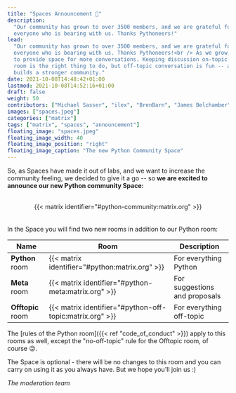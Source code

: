 ```yaml
---
title: "Spaces Announcement 🎉"
description:
  "Our community has grown to over 3500 members, and we are grateful for
  everyone who is bearing with us. Thanks Pythoneers!"
lead:
  "Our community has grown to over 3500 members, and we are grateful for
  everyone who is bearing with us. Thanks Pythoneers!<br /> As we grow, we want
  to provide space for more conversations. Keeping discussion on-topic in this
  room is the right thing to do, but off-topic conversation is fun -- and it
  builds a stronger community."
date: 2021-10-08T14:48:42+01:00
lastmod: 2021-10-08T14:52:16+01:00
draft: false
weight: 50
contributors: ["Michael Sasser", "ilex", "BrenBarn", "James Belchamber"]
images: ["spaces.jpeg"]
categories: ["matrix"]
tags: ["matrix", "spaces", "announcement"]
floating_image: "spaces.jpeg"
floating_image_width: 40
floating_image_position: "right"
floating_image_caption: "The new Python Community Space"
---
```


<!-- {{< img src="spaces.jpeg" alt="spaces image" caption="<center><em>The new Python Community Space </em></center>" class="border-0" >}} -->

<!-- As we grow, we want to provide space for more conversations. Keeping -->
<!-- discussion on-topic in this room is the right thing to do, but off-topic -->
<!-- conversation is fun -- and it builds a stronger community. -->

So, as Spaces have made it out of labs, and we want to increase the community
feeling, we decided to give it a go -- so **we are excited to announce our new
Python community Space:** <br /><br />

<center>
{{< matrix identifier="#python-community:matrix.org" >}}
</center>
<br /><br />
In the Space you will find two new rooms in addition to our Python room:

| Name              | Room                                                     | Description                   |
| ----------------- | -------------------------------------------------------- | ----------------------------- |
| **Python** room   | {{< matrix identifier="#python:matrix.org" >}}           | For everything Python         |
| **Meta** room     | {{< matrix identifier="#python-meta:matrix.org" >}}      | For suggestions and proposals |
| **Offtopic** room | {{< matrix identifier="#python-off-topic:matrix.org" >}} | For everything off-topic      |

The [rules of the Python room]({{< ref "code_of_conduct" >}}) apply to this
rooms as well, except the "no-off-topic" rule for the Offtopic room, of course
😜.

The Space is optional - there will be no changes to this room and you can carry
on using it as you always have. But we hope you'll join us :)

<!-- markdownlint-disable-next-line MD036 -->
_The moderation team_
